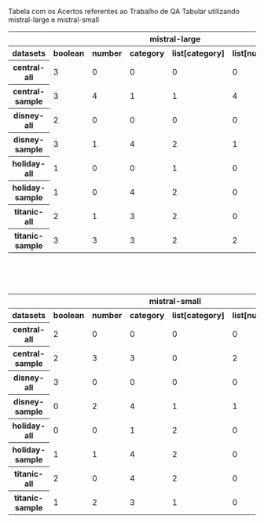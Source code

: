 Tabela com os Acertos referentes ao Trabalho de QA Tabular utilizando mistral-large e mistral-small

<table>
    <tr>
        <th colspan='7' style="text-align: center;">mistral-large</th>
    </tr>
    <tr>
        <th>datasets</th>
        <th>boolean</th>
        <th>number</th>
        <th>category</th>
        <th>list[category]</th>
        <th>list[number]</th>
        <th>total_acertos</th>
    </tr>
    <tr>
        <th>central-all</th>
        <td>3</td>
        <td>0</td>
        <td>0</td>
        <td>0</td>
        <td>0</td>
        <td>3</td>
    </tr>
    <tr>
        <th>central-sample</th>
        <td>3</td>
        <td>4</td>
        <td>1</td>
        <td>1</td>
        <td>4</td>
        <td>13</td>
    </tr>
    <tr>
        <th>disney-all</th>
        <td>2</td>
        <td>0</td>
        <td>0</td>
        <td>0</td>
        <td>0</td>
        <td>2</td>
    </tr>
    <tr>
        <th>disney-sample</th>
        <td>3</td>
        <td>1</td>
        <td>4</td>
        <td>2</td>
        <td>1</td>
        <td>11</td>
    </tr>
    <tr>
        <th>holiday-all</th>
        <td>1</td>
        <td>0</td>
        <td>0</td>
        <td>1</td>
        <td>0</td>
        <td>2</td>
    </tr>
    <tr>
        <th>holiday-sample</th>
        <td>1</td>
        <td>0</td>
        <td>4</td>
        <td>2</td>
        <td>0</td>
        <td>7</td>
    </tr>
    <tr>
        <th>titanic-all</th>
        <td>2</td>
        <td>1</td>
        <td>3</td>
        <td>2</td>
        <td>0</td>
        <td>8</td>
    </tr>
    <tr>
        <th>titanic-sample</th>
        <td>3</td>
        <td>3</td>
        <td>3</td>
        <td>2</td>
        <td>2</td>
        <td>13</td>
    </tr>
</table>

<br><br><br>

<table>
    <tr>
        <th colspan='7' style="text-align: center;">mistral-small</th>
    </tr>
    <tr>
        <th>datasets</th>
        <th>boolean</th>
        <th>number</th>
        <th>category</th>
        <th>list[category]</th>
        <th>list[number]</th>
        <th>total_acertos</th>
    </tr>
    <tr>
        <th>central-all</th>
        <td>2</td>
        <td>0</td>
        <td>0</td>
        <td>0</td>
        <td>0</td>
        <td>2</td>
    </tr>
    <tr>
        <th>central-sample</th>
        <td>2</td>
        <td>3</td>
        <td>3</td>
        <td>0</td>
        <td>2</td>
        <td>10</td>
    </tr>
    <tr>
        <th>disney-all</th>
        <td>3</td>
        <td>0</td>
        <td>0</td>
        <td>0</td>
        <td>0</td>
        <td>3</td>
    </tr>
    <tr>
        <th>disney-sample</th>
        <td>0</td>
        <td>2</td>
        <td>4</td>
        <td>1</td>
        <td>1</td>
        <td>8</td>
    </tr>
    <tr>
        <th>holiday-all</th>
        <td>0</td>
        <td>0</td>
        <td>1</td>
        <td>2</td>
        <td>0</td>
        <td>3</td>
    </tr>
    <tr>
        <th>holiday-sample</th>
        <td>1</td>
        <td>1</td>
        <td>4</td>
        <td>2</td>
        <td>0</td>
        <td>8</td>
    </tr>
    <tr>
        <th>titanic-all</th>
        <td>2</td>
        <td>0</td>
        <td>4</td>
        <td>2</td>
        <td>0</td>
        <td>8</td>
    </tr>
    <tr>
        <th>titanic-sample</th>
        <td>1</td>
        <td>2</td>
        <td>3</td>
        <td>1</td>
        <td>0</td>
        <td>7</td>
    </tr>
</table>
